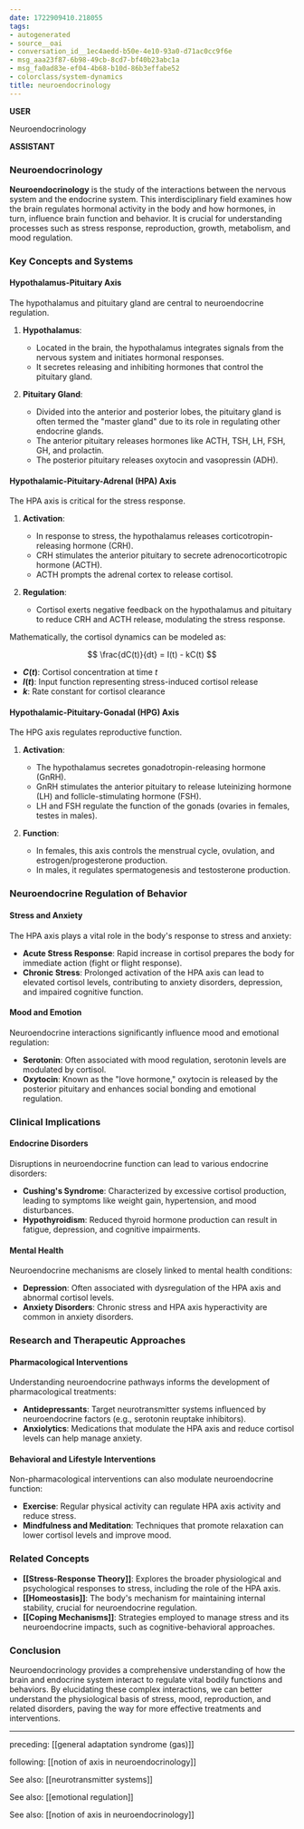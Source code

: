 ```yaml
---
date: 1722909410.218055
tags:
- autogenerated
- source__oai
- conversation_id__1ec4aedd-b50e-4e10-93a0-d71ac0cc9f6e
- msg_aaa23f87-6b98-49cb-8cd7-bf40b23abc1a
- msg_fa0ad83e-ef04-4b68-b10d-86b3effabe52
- colorclass/system-dynamics
title: neuroendocrinology
---
```


**USER**

Neuroendocrinology


**ASSISTANT**

### Neuroendocrinology

**Neuroendocrinology** is the study of the interactions between the nervous system and the endocrine system. This interdisciplinary field examines how the brain regulates hormonal activity in the body and how hormones, in turn, influence brain function and behavior. It is crucial for understanding processes such as stress response, reproduction, growth, metabolism, and mood regulation.

### Key Concepts and Systems

#### Hypothalamus-Pituitary Axis

The hypothalamus and pituitary gland are central to neuroendocrine regulation.

1. **Hypothalamus**:
   - Located in the brain, the hypothalamus integrates signals from the nervous system and initiates hormonal responses.
   - It secretes releasing and inhibiting hormones that control the pituitary gland.

2. **Pituitary Gland**:
   - Divided into the anterior and posterior lobes, the pituitary gland is often termed the "master gland" due to its role in regulating other endocrine glands.
   - The anterior pituitary releases hormones like ACTH, TSH, LH, FSH, GH, and prolactin.
   - The posterior pituitary releases oxytocin and vasopressin (ADH).

#### Hypothalamic-Pituitary-Adrenal (HPA) Axis

The HPA axis is critical for the stress response.

1. **Activation**:
   - In response to stress, the hypothalamus releases corticotropin-releasing hormone (CRH).
   - CRH stimulates the anterior pituitary to secrete adrenocorticotropic hormone (ACTH).
   - ACTH prompts the adrenal cortex to release cortisol.

2. **Regulation**:
   - Cortisol exerts negative feedback on the hypothalamus and pituitary to reduce CRH and ACTH release, modulating the stress response.

Mathematically, the cortisol dynamics can be modeled as:

$$
\frac{dC(t)}{dt} = I(t) - kC(t)
$$

- **$C(t)$**: Cortisol concentration at time $t$
- **$I(t)$**: Input function representing stress-induced cortisol release
- **$k$**: Rate constant for cortisol clearance

#### Hypothalamic-Pituitary-Gonadal (HPG) Axis

The HPG axis regulates reproductive function.

1. **Activation**:
   - The hypothalamus secretes gonadotropin-releasing hormone (GnRH).
   - GnRH stimulates the anterior pituitary to release luteinizing hormone (LH) and follicle-stimulating hormone (FSH).
   - LH and FSH regulate the function of the gonads (ovaries in females, testes in males).

2. **Function**:
   - In females, this axis controls the menstrual cycle, ovulation, and estrogen/progesterone production.
   - In males, it regulates spermatogenesis and testosterone production.

### Neuroendocrine Regulation of Behavior

#### Stress and Anxiety

The HPA axis plays a vital role in the body's response to stress and anxiety:

- **Acute Stress Response**: Rapid increase in cortisol prepares the body for immediate action (fight or flight response).
- **Chronic Stress**: Prolonged activation of the HPA axis can lead to elevated cortisol levels, contributing to anxiety disorders, depression, and impaired cognitive function.

#### Mood and Emotion

Neuroendocrine interactions significantly influence mood and emotional regulation:

- **Serotonin**: Often associated with mood regulation, serotonin levels are modulated by cortisol.
- **Oxytocin**: Known as the "love hormone," oxytocin is released by the posterior pituitary and enhances social bonding and emotional regulation.

### Clinical Implications

#### Endocrine Disorders

Disruptions in neuroendocrine function can lead to various endocrine disorders:

- **Cushing's Syndrome**: Characterized by excessive cortisol production, leading to symptoms like weight gain, hypertension, and mood disturbances.
- **Hypothyroidism**: Reduced thyroid hormone production can result in fatigue, depression, and cognitive impairments.

#### Mental Health

Neuroendocrine mechanisms are closely linked to mental health conditions:

- **Depression**: Often associated with dysregulation of the HPA axis and abnormal cortisol levels.
- **Anxiety Disorders**: Chronic stress and HPA axis hyperactivity are common in anxiety disorders.

### Research and Therapeutic Approaches

#### Pharmacological Interventions

Understanding neuroendocrine pathways informs the development of pharmacological treatments:

- **Antidepressants**: Target neurotransmitter systems influenced by neuroendocrine factors (e.g., serotonin reuptake inhibitors).
- **Anxiolytics**: Medications that modulate the HPA axis and reduce cortisol levels can help manage anxiety.

#### Behavioral and Lifestyle Interventions

Non-pharmacological interventions can also modulate neuroendocrine function:

- **Exercise**: Regular physical activity can regulate HPA axis activity and reduce stress.
- **Mindfulness and Meditation**: Techniques that promote relaxation can lower cortisol levels and improve mood.

### Related Concepts

- **[[Stress-Response Theory]]**: Explores the broader physiological and psychological responses to stress, including the role of the HPA axis.
- **[[Homeostasis]]**: The body's mechanism for maintaining internal stability, crucial for neuroendocrine regulation.
- **[[Coping Mechanisms]]**: Strategies employed to manage stress and its neuroendocrine impacts, such as cognitive-behavioral approaches.

### Conclusion

Neuroendocrinology provides a comprehensive understanding of how the brain and endocrine system interact to regulate vital bodily functions and behaviors. By elucidating these complex interactions, we can better understand the physiological basis of stress, mood, reproduction, and related disorders, paving the way for more effective treatments and interventions.


---

preceding: [[general adaptation syndrome (gas)]]  


following: [[notion of axis in neuroendocrinology]]

See also: [[neurotransmitter systems]]


See also: [[emotional regulation]]


See also: [[notion of axis in neuroendocrinology]]